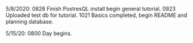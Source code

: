 5/8/2020:
0828 Finish PostresQL install begin general tutorial.
0923 Uploaded test db for tutorial.
1021 Basics completed, begin README and planning database.

5/15/20:
0800 Day begins.